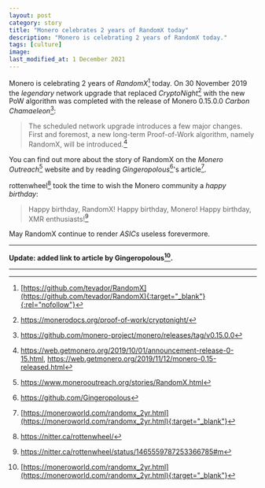 ```yaml
---
layout: post
category: story
title: "Monero celebrates 2 years of RandomX today"
description: "Monero is celebrating 2 years of RandomX today."
tags: [culture]
image: 
last_modified_at: 1 December 2021
---
```


Monero is celebrating 2 years of *RandomX*[^0] today. On 30 November 2019 the *legendary* network upgrade that replaced *CryptoNight*[^1] with the new PoW algorithm was completed with the release of Monero 0.15.0.0 *Carbon Chamaeleon*[^2]:

> The scheduled network upgrade introduces a few major changes. First and foremost, a new long-term Proof-of-Work algorithm, namely RandomX, will be introduced.[^3]

You can find out more about the story of RandomX on the *Monero Outreach*[^4] website and by reading *Gingeropolous*[^5]'s article[^6].

rottenwheel[^7] took the time to wish the Monero community a *happy birthday*:

> Happy birthday, RandomX! Happy birthday, Monero! Happy birthday, XMR enthusiasts![^8]

May RandomX continue to render *ASICs* useless forevermore.

---

**Update: added link to article by Gingeropolous[^6].**

---

[^0]: [https://github.com/tevador/RandomX](https://github.com/tevador/RandomX){:target="_blank"}{:rel="nofollow"}
[^1]: https://monerodocs.org/proof-of-work/cryptonight/
[^2]: https://github.com/monero-project/monero/releases/tag/v0.15.0.0
[^3]: https://web.getmonero.org/2019/10/01/announcement-release-0-15.html, https://web.getmonero.org/2019/11/12/monero-0.15-released.html
[^4]: https://www.monerooutreach.org/stories/RandomX.html
[^5]: https://github.com/Gingeropolous
[^6]: [https://moneroworld.com/randomx_2yr.html](https://moneroworld.com/randomx_2yr.html){:target="_blank"}
[^7]: https://nitter.ca/rottenwheel/
[^8]: https://nitter.ca/rottenwheel/status/1465559787253366785#m

